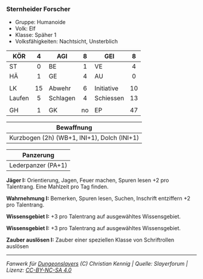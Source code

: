 ### Sternheider Forscher

- Gruppe: Humanoide
- Volk: Elf
- Klasse: Späher 1
- Volksfähigkeiten: Nachtsicht, Unsterblich

| KÖR    |  4  | AGI      |  8  | GEI        |  8  |
| ------ | :-: | -------- | :-: | ---------- | :-: |
| ST     |  0  | BE       |  1  | VE         |  4  |
| HÄ     |  1  | GE       |  4  | AU         |  0  |
|        |     |          |     |            |     |
| LK     | 15  | Abwehr   |  6  | Initiative | 10  |
| Laufen |  5  | Schlagen |  4  | Schiessen  | 13  |
|        |     |          |     |            |     |
| GH     |  1  | GK       | no  | EP         | 47  |

|                 Bewaffnung                  |
| :-----------------------------------------: |
| Kurzbogen (2h) (WB+1, INI+1), Dolch (INI+1) |

|     Panzerung      |
| :----------------: |
| Lederpanzer (PA+1) |

**Jäger I:** Orientierung, Jagen, Feuer machen, Spuren lesen +2 pro Talentrang. Eine Mahlzeit pro Tag finden.

**Wahrnehmung I:** Bemerken, Spuren lesen, Suchen, Inschrift entziffern +2 pro Talentrang.

**Wissensgebiet I:** +3 pro Talentrang auf ausgewähltes Wissensgebiet.

**Wissensgebiet I:** +3 pro Talentrang auf ausgewähltes Wissensgebiet.

**Zauber auslösen I:** Zauber einer speziellen Klasse von Schriftrollen auslösen

---

_Fanwerk für [Dungeonslayers](https://www.dungeonslayers.net/) (C) Christian Kennig | Quelle: Slayerforum | Lizenz: [CC-BY-NC-SA 4.0](https://creativecommons.org/licenses/by-nc-sa/4.0/deed.de)_
